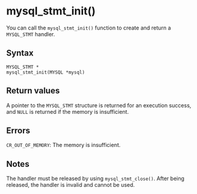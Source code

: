 mysql_stmt_init() 
======================================

You can call the `mysql_stmt_init()` function to create and return a `MYSQL_STMT` handler. 

Syntax 
---------------------------

```unknow
MYSQL_STMT *
mysql_stmt_init(MYSQL *mysql)
```



Return values 
----------------------------------

A pointer to the `MYSQL_STMT` structure is returned for an execution success, and `NULL` is returned if the memory is insufficient.

Errors 
---------------------------

`CR_OUT_OF_MEMORY`: The memory is insufficient.

Notes 
--------------------------

The handler must be released by using `mysql_stmt_close()`. After being released, the handler is invalid and cannot be used.
